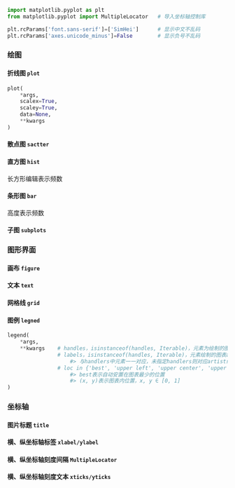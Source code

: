 ```python
import matplotlib.pyplot as plt
from matplotlib.pyplot import MultipleLocator   # 导入坐标轴控制库

plt.rcParams['font.sans-serif']=['SimHei']      # 显示中文不乱码
plt.rcParams['axes.unicode_minus']=False        # 显示负号不乱码
```

### 绘图
#### 折线图 `plot`
```python
plot(
    *args,
    scalex=True,
    scaley=True,
    data=None,
    **kwargs 
) 
```
#### 散点图 `sactter`
#### 直方图 `hist`
长方形编辑表示频数
#### 条形图 `bar`
高度表示频数
#### 子图 `subplots`

### 图形界面
#### 画布 `figure`
#### 文本 `text`
#### 网格线 `grid`
#### 图例 `legned`
```python
legend(
    *args,
    **kwargs    # handles，isinstanceof(handles, Iterable)，元素为绘制的图表artist
                # labels，isinstanceof(handles, Iterable)，元素绘制的图表artist的自定义文本解释
                    #> 与handlers中元素一一对应，未指定handlers则对应artist绘制顺序
                # loc in {'best', 'upper left', 'upper center', 'upper right', 'lower left', 'lower center', 'lower right', 'center left', 'center right', 'center', (x, y)}
                    #> best表示自动安置在图表最少的位置
                    #> (x, y)表示图表内位置，x, y ∈ [0, 1]
)
```

### 坐标轴
#### 图片标题 `title`
#### 横、纵坐标轴标签 `xlabel/ylabel`
#### 横、纵坐标轴刻度间隔 `MultipleLocator`
#### 横、纵坐标轴刻度文本 `xticks/yticks`